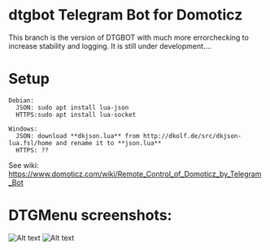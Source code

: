 # dtgbot Telegram Bot for Domoticz
This branch is the version of DTGBOT with much more errorchecking to increase stability and logging.
It is still under development....

# Setup
    Debian:
      JSON: sudo apt install lua-json
      HTTPS:sudo apt install lua-socket

    Windows:
      JSON: download **dkjson.lua** from http://dkolf.de/src/dkjson-lua.fsl/home and rename it to **json.lua**
      HTTPS: ??

  See wiki: https://www.domoticz.com/wiki/Remote_Control_of_Domoticz_by_Telegram_Bot

# DTGMenu screenshots:</b>
  ![Alt text](/img/Menu1.jpg?raw=true "DTGMenu")
  ![Alt text](/img/Menu2.jpg?raw=true "DTGMenu")
